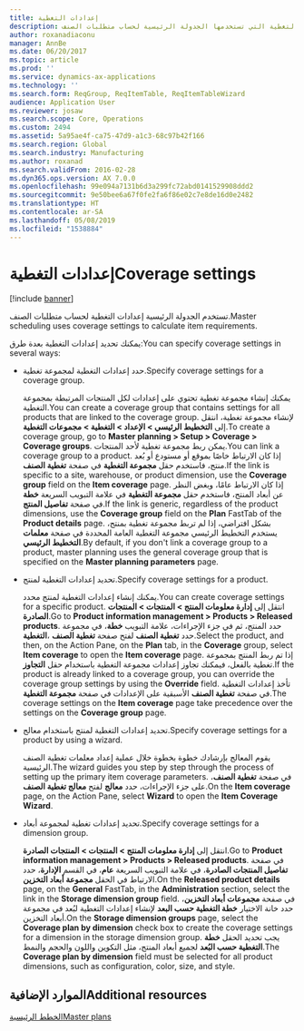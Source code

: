 ```yaml
---
title: إعدادات التغطية
description: يوفر هذا الموضوع معلومات حول إعدادات التغطية التي تستخدمها الجدولة الرئيسية لحساب متطلبات الصنف.
author: roxanadiaconu
manager: AnnBe
ms.date: 06/20/2017
ms.topic: article
ms.prod: ''
ms.service: dynamics-ax-applications
ms.technology: ''
ms.search.form: ReqGroup, ReqItemTable, ReqItemTableWizard
audience: Application User
ms.reviewer: josaw
ms.search.scope: Core, Operations
ms.custom: 2494
ms.assetid: 5a95ae4f-ca75-47d9-a1c3-68c97b42f166
ms.search.region: Global
ms.search.industry: Manufacturing
ms.author: roxanad
ms.search.validFrom: 2016-02-28
ms.dyn365.ops.version: AX 7.0.0
ms.openlocfilehash: 99e094a7131b6d3a299fc72abd0141529908ddd2
ms.sourcegitcommit: 9e50bee6a67f0fe2fa6f86e02c7e8de16d0e2482
ms.translationtype: HT
ms.contentlocale: ar-SA
ms.lasthandoff: 05/08/2019
ms.locfileid: "1538884"
---
```

# <a name="coverage-settings"></a><span data-ttu-id="1dcf5-103">إعدادات التغطية</span><span class="sxs-lookup"><span data-stu-id="1dcf5-103">Coverage settings</span></span>

[!include [banner](../includes/banner.md)]

<span data-ttu-id="1dcf5-104">تستخدم الجدولة الرئيسية إعدادات التغطية لحساب متطلبات الصنف.</span><span class="sxs-lookup"><span data-stu-id="1dcf5-104">Master scheduling uses coverage settings to calculate item requirements.</span></span>

<span data-ttu-id="1dcf5-105">يمكنك تحديد إعدادات التغطية بعدة طرق:</span><span class="sxs-lookup"><span data-stu-id="1dcf5-105">You can specify coverage settings in several ways:</span></span>

- <span data-ttu-id="1dcf5-106">حدد إعدادات التغطية لمجموعة تغطية.</span><span class="sxs-lookup"><span data-stu-id="1dcf5-106">Specify coverage settings for a coverage group.</span></span>

    <span data-ttu-id="1dcf5-107">يمكنك إنشاء مجموعة تغطية تحتوي على إعدادات لكل المنتجات المرتبطة بمجموعة التغطية.</span><span class="sxs-lookup"><span data-stu-id="1dcf5-107">You can create a coverage group that contains settings for all products that are linked to the coverage group.</span></span> <span data-ttu-id="1dcf5-108">لإنشاء مجموعة تغطية، انتقل إلى **التخطيط الرئيسي &gt; الإعداد &gt; التغطية &gt; مجموعات التغطية**.</span><span class="sxs-lookup"><span data-stu-id="1dcf5-108">To create a coverage group, go to **Master planning &gt; Setup &gt; Coverage &gt; Coverage groups**.</span></span> <span data-ttu-id="1dcf5-109">يمكن ربط مجموعة تغطية لأحد المنتجات.</span><span class="sxs-lookup"><span data-stu-id="1dcf5-109">You can link a coverage group to a product.</span></span> <span data-ttu-id="1dcf5-110">إذا كان الارتباط خاصًا بموقع أو مستودع أو بُعد منتج، فاستخدم حقل **مجموعة التغطية** في صفحة **تغطية الصنف**.</span><span class="sxs-lookup"><span data-stu-id="1dcf5-110">If the link is specific to a site, warehouse, or product dimension, use the **Coverage group** field on the **Item coverage** page.</span></span> <span data-ttu-id="1dcf5-111">إذا كان الارتباط عامًا، وبغض النظر عن أبعاد المنتج، فاستخدم حقل **مجموعة التغطية** في علامة التبويب السريعة **خطة** في صفحة **تفاصيل المنتج**.</span><span class="sxs-lookup"><span data-stu-id="1dcf5-111">If the link is generic, regardless of the product dimensions, use the **Coverage group** field on the **Plan** FastTab of the **Product details** page.</span></span> <span data-ttu-id="1dcf5-112">بشكل افتراضي، إذا لم تربط مجموعة تغطية بمنتج، يستخدم التخطيط الرئيسي مجموعة التغطية العامة المحددة في صفحة **معلمات التخطيط الرئيسي**.</span><span class="sxs-lookup"><span data-stu-id="1dcf5-112">By default, if you don't link a coverage group to a product, master planning uses the general coverage group that is specified on the **Master planning parameters** page.</span></span>

- <span data-ttu-id="1dcf5-113">تحديد إعدادات التغطية لمنتج.</span><span class="sxs-lookup"><span data-stu-id="1dcf5-113">Specify coverage settings for a product.</span></span>

    <span data-ttu-id="1dcf5-114">يمكنك إنشاء إعدادات التغطية لمنتج محدد.</span><span class="sxs-lookup"><span data-stu-id="1dcf5-114">You can create coverage settings for a specific product.</span></span> <span data-ttu-id="1dcf5-115">انتقل إلى **إدارة معلومات المنتج‬ &gt; المنتجات &gt; المنتجات الصادرة**.</span><span class="sxs-lookup"><span data-stu-id="1dcf5-115">Go to **Product information management &gt; Products &gt; Released products**.</span></span> <span data-ttu-id="1dcf5-116">حدد المنتج، ثم في جزء الإجراءات، علامة التبويب **خطة**، في مجموعة **التغطية‏‎**، حدد **تغطية الصنف** لفتح صفحة **تغطية الصنف**.</span><span class="sxs-lookup"><span data-stu-id="1dcf5-116">Select the product, and then, on the Action Pane, on the **Plan** tab, in the **Coverage** group, select **Item coverage** to open the **Item coverage** page.</span></span> <span data-ttu-id="1dcf5-117">إذا تم ربط المنتج بمجموعة تغطية بالفعل، فيمكنك تجاوز إعدادات مجموعة التغطية باستخدام حقل **التجاوز**.</span><span class="sxs-lookup"><span data-stu-id="1dcf5-117">If the product is already linked to a coverage group, you can override the coverage group settings by using the **Override** field.</span></span> <span data-ttu-id="1dcf5-118">تأخذ إعدادات التغطية في صفحة **تغطية الصنف** الأسبقية على الإعدادات في صفحة **مجموعة التغطية**.</span><span class="sxs-lookup"><span data-stu-id="1dcf5-118">The coverage settings on the **Item coverage** page take precedence over the settings on the **Coverage group** page.</span></span>

- <span data-ttu-id="1dcf5-119">تحديد إعدادات التغطية لمنتج باستخدام معالج.</span><span class="sxs-lookup"><span data-stu-id="1dcf5-119">Specify coverage settings for a product by using a wizard.</span></span>

    <span data-ttu-id="1dcf5-120">يقوم المعالج بإرشادك خطوة بخطوة خلال عملية إعداد معلمات تغطية الصنف الرئيسية.‬</span><span class="sxs-lookup"><span data-stu-id="1dcf5-120">The wizard guides you step by step through the process of setting up the primary item coverage parameters.</span></span> <span data-ttu-id="1dcf5-121">في صفحة **تغطية الصنف**، على جزء الإجراءات، حدد **معالج** لفتح **معالج تغطية الصنف**.</span><span class="sxs-lookup"><span data-stu-id="1dcf5-121">On the **Item coverage** page, on the Action Pane, select **Wizard** to open the **Item Coverage Wizard**.</span></span>

- <span data-ttu-id="1dcf5-122">تحديد إعدادات تغطية لمجموعة أبعاد.</span><span class="sxs-lookup"><span data-stu-id="1dcf5-122">Specify coverage settings for a dimension group.</span></span>

    <span data-ttu-id="1dcf5-123">انتقل إلى **إدارة معلومات المنتج‬ &gt; المنتجات &gt; المنتجات الصادرة**.</span><span class="sxs-lookup"><span data-stu-id="1dcf5-123">Go to **Product information management &gt; Products &gt; Released products**.</span></span> <span data-ttu-id="1dcf5-124">في صفحة **تفاصيل المنتجات الصادرة‬**، في علامة التبويب السريعة **عام**، في القسم **الإدارة**، حدد الارتباط في الحقل **مجموعة أبعاد التخزين**.</span><span class="sxs-lookup"><span data-stu-id="1dcf5-124">On the **Released product details** page, on the **General** FastTab, in the **Administration** section, select the link in the **Storage dimension group** field.</span></span> <span data-ttu-id="1dcf5-125">في صفحة **مجموعات أبعاد التخزين**، حدد خانة الاختيار **خطة التغطية حسب البعد** لإنشاء إعدادات التغطية لبُعد في مجموعة أبعاد التخزين.</span><span class="sxs-lookup"><span data-stu-id="1dcf5-125">On the **Storage dimension groups** page, select the **Coverage plan by dimension** check box to create the coverage settings for a dimension in the storage dimension group.</span></span> <span data-ttu-id="1dcf5-126">يجب تحديد الحقل **خطة التغطية حسب البُعد** لجميع أبعاد المنتج، مثل التكوين واللون والحجم والنمط.</span><span class="sxs-lookup"><span data-stu-id="1dcf5-126">The **Coverage plan by dimension** field must be selected for all product dimensions, such as configuration, color, size, and style.</span></span>

## <a name="additional-resources"></a><span data-ttu-id="1dcf5-127">الموارد الإضافية</span><span class="sxs-lookup"><span data-stu-id="1dcf5-127">Additional resources</span></span>

[<span data-ttu-id="1dcf5-128">الخطط الرئيسية</span><span class="sxs-lookup"><span data-stu-id="1dcf5-128">Master plans</span></span>](master-plans.md)
